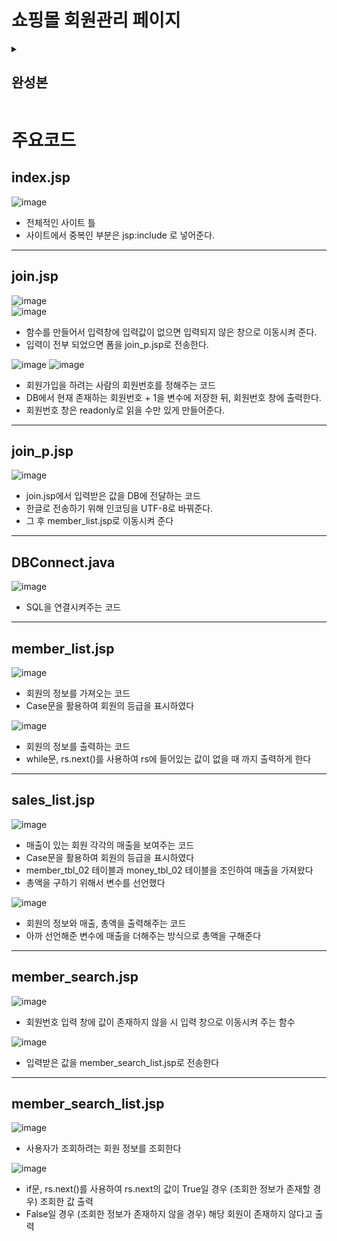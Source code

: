 # 쇼핑몰 회원관리 페이지



<details><summary><H2>완성본</H2></summary>
<H3>메인 페이지</H3>
<img src="[https://via.placeholder.com/150](https://github.com/user-attachments/assets/5b2c830c-40aa-457c-b741-773e150033cf)" alt="메인 페이지 이미지">
### 회원등록 페이지
![image](https://github.com/user-attachments/assets/7714577e-34e9-49c0-8eab-df8e07a6001b)
### 유효성 검사
![image](https://github.com/user-attachments/assets/e4d833c7-8a7c-438d-a441-ee8585109341)
### DB에 들어간 모습
![image](https://github.com/user-attachments/assets/253f39e7-bc82-473d-94db-04e93fa2920c)
### 회원 매출 조회
![image](https://github.com/user-attachments/assets/7c811864-d3d2-4fe8-a4ed-c6ca9cc637fb)
### 회원 정보 조회 (회원번호가 일치할 경우)
![image](https://github.com/user-attachments/assets/25396fa1-772a-41c1-b59f-700965d6fea7)
![image](https://github.com/user-attachments/assets/1f2a7ea0-2239-4f31-acbd-68e4b3cd4edd)
### (회원번호가 일치하지 않을 경우)
![image](https://github.com/user-attachments/assets/ad65994a-d82d-4bd2-a8c9-94c94f1d2b51)
![image](https://github.com/user-attachments/assets/c4ec843b-becb-49ae-903c-dff7aa9fc1cf)


</details>



# 주요코드
## index.jsp
![image](https://github.com/user-attachments/assets/ad69a05a-16bd-46cd-badb-ca77bb9f9543)
+ 전체적인 사이트 틀
+ 사이트에서 중복인 부분은 jsp:include 로 넣어준다.
---
## join.jsp
![image](https://github.com/user-attachments/assets/598db99c-1802-48b6-9896-6dcb1e96431f)   
![image](https://github.com/user-attachments/assets/66fe5e44-fb6a-4657-bb46-a7c1dc88e602)


+ 함수를 만들어서 입력창에 입력값이 없으면 입력되지 않은 창으로 이동시켜 준다.
+ 입력이 전부 되었으면 폼을 join_p.jsp로 전송한다.

![image](https://github.com/user-attachments/assets/4f856b72-8e7b-47b9-8253-50abcd6e11cd)
![image](https://github.com/user-attachments/assets/2e38ee38-e26f-473d-bf0a-2e50eebbc98e)


+ 회원가입을 하려는 사람의 회원번호를 정해주는 코드
+ DB에서 현재 존재하는 회원번호 + 1을 변수에 저장한 뒤, 회원번호 창에 출력한다.
+ 회원번호 창은 readonly로 읽을 수만 있게 만들어준다.
---
## join_p.jsp
![image](https://github.com/user-attachments/assets/f7464ebb-d363-4492-8dcd-8b9d7e15402f)

+ join.jsp에서 입력받은 값을 DB에 전달하는 코드
+ 한글로 전송하기 위해 인코딩을 UTF-8로 바꿔준다.
+ 그 후 member_list.jsp로 이동시켜 준다
---
## DBConnect.java
![image](https://github.com/user-attachments/assets/32c26442-9e5b-4535-bfb4-4c720278ddf2)
+ SQL을 연결시켜주는 코드

---
## member_list.jsp
![image](https://github.com/user-attachments/assets/5bfa249f-ac4c-40e9-b411-11a2313059a9)

+ 회원의 정보를 가져오는 코드
+ Case문을 활용하여 회원의 등급을 표시하였다


![image](https://github.com/user-attachments/assets/8e609925-44e5-483d-9313-2c6ecfb2eff1)
+ 회원의 정보를 출력하는 코드
+ while문, rs.next()를 사용하여 rs에 들어있는 값이 없을 때 까지 출력하게 한다

---
## sales_list.jsp
![image](https://github.com/user-attachments/assets/af76f90c-3345-4605-be88-679077b509e4)

+ 매출이 있는 회원 각각의 매출을 보여주는 코드
+ Case문을 활용하여 회원의 등급을 표시하였다
+ member_tbl_02 테이블과 money_tbl_02 테이블을 조인하여 매출을 가져왔다
+ 총액을 구하기 위해서 변수를 선언했다


![image](https://github.com/user-attachments/assets/85ae6c50-8d8e-4655-b76b-86aa47a57718)
  
+ 회원의 정보와 매출, 총액을 출력해주는 코드
+ 아까 선언해준 변수에 매출을 더해주는 방식으로 총액을 구해준다

---
## member_search.jsp
![image](https://github.com/user-attachments/assets/403a4d2f-976e-4bdb-88c9-60f91e4d0bd9)

+ 회원번호 입력 창에 값이 존재하지 않을 시 입력 창으로 이동시켜 주는 함수


![image](https://github.com/user-attachments/assets/92494179-a6f0-4e0b-a90c-d4676b8abd93)
+ 입력받은 값을 member_search_list.jsp로 전송한다

---
## member_search_list.jsp
![image](https://github.com/user-attachments/assets/3fd53140-2713-482b-a622-1a9ba48908f6)
+ 사용자가 조회하려는 회원 정보를 조회한다

![image](https://github.com/user-attachments/assets/75761a88-3143-4db9-99f7-397d0c60eea7)
+ if문, rs.next()를 사용하여 rs.next의 값이 True일 경우 (조회한 정보가 존재할 경우) 조회한 값 출력
+ False일 경우 (조회한 정보가 존재하지 않을 경우) 해당 회원이 존재하지 않다고 출력







